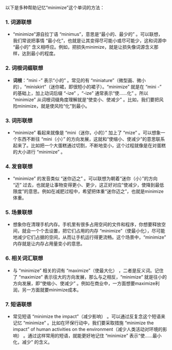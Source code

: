 以下是多种帮助记忆“minimize”这个单词的方法：

### 1. 词源联想
 - “minimize”源自拉丁语 “minimus”，意思是“最小的、最少的” 。可以联想，我们常说把事情 “最小化”，也就是让其变得尽可能小或尽可能少，这和词源中 “最小的” 含义相呼应。例如，把损失minimize，就是让损失像词源含义那样，达到最小的程度。

### 2. 词根词缀联想
 - **词根**：“mini -” 表示“小的” 。常见的有 “miniature”（微型画、微小的），“miniskirt”（迷你裙，即很短小的裙子）。“minimize” 就是在 “mini -” 的基础上，加上动词后缀 “-ize” ，“-ize” 通常表示“使……化” 。所以 “minimize” 从词根词缀角度理解就是“使变小、使减少” 。比如，我们要把风险minimize，就是使风险“化”到最小。

### 3. 词形联想
 - “minimize” 看起来就像是 “mini（迷你，小的）” 加上了 “mize” 。可以想象一个东西不断往 “mini（小）” 的方向发展，这就和“使缩小、使减少”的意思联系起来了。比如把一个大蛋糕通过切割，不断地变小，这个过程就像是在对蛋糕的大小进行 “minimize” 。

### 4. 发音联想
 - “minimize” 的发音类似 “迷你迈之” 。可以联想为朝着“迷你（小）”的方向 “迈” 过去，也就是让事物变得更小、更少，这正好对应“使减少，使降到最低限度”的意思。例如在减肥过程中，希望把体重“迷你迈之”，也就是minimize体重。

### 5. 场景联想
 - 想象你在清理手机内存。手机里有很多占用空间的文件和程序，你想要释放空间，就会一个个去设置，把它们占用的内存 “minimize”（使最小化），尽可能地减少它们占据的空间，从而让手机运行得更流畅。这个场景中，“minimize” 内存就是让内存占用量变小的意思。

### 6. 相关词汇联想
 - 与 “minimize” 相关的词有 “maximize”（使最大化） ，二者是反义词。记住了 “maximize” 表示往大的方向发展，那么与之相反，“minimize” 就是往小的方向发展，即“使缩小、使减少” 。例如在商业中，一方面想要maximize利润，另一方面就要minimize成本。

### 7. 短语联想
 - 常见短语 “minimize the impact”（减少影响） 。可以通过反复念这个短语来记忆 “minimize” 。比如在环保行动中，我们要采取措施 “minimize the impact” of human activities on the environment（减少人类活动对环境的影响） 。通过这样常用的短语，就能更好地记住 “minimize” 表示“使……最小化，减少” 的含义。 